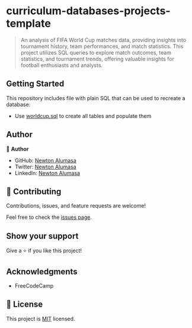 # curriculum-databases-projects-template

> An analysis of FIFA World Cup matches data, providing insights into tournament history, team performances, and match statistics. This project utilizes SQL queries to explore match outcomes, team statistics, and tournament trends, offering valuable insights for football enthusiasts and analysts.


## Getting Started

This repository includes file with plain SQL that can be used to recreate a database:

- Use [worldcup.sql](./worldcup.sql) to create all tables and populate them

## Author

👤 **Author**

- GitHub: [Newton Alumasa](https://github.com/altontonn)
- Twitter: [Newton Alumasa](https://twitter.com/AlumasaNewton)
- LinkedIn: [Newton Alumasa](https://www.linkedin.com/in/newton-alumasa/)

## 🤝 Contributing

Contributions, issues, and feature requests are welcome!

Feel free to check the [issues page](https://github.com/altontonn/celestial-bodies/issues).

## Show your support

Give a ⭐️ if you like this project!

## Acknowledgments

- FreeCodeCamp

## 📝 License

This project is [MIT](https://github.com/altontonn/celestial-bodies/blob/main/LICENSE) licensed.
